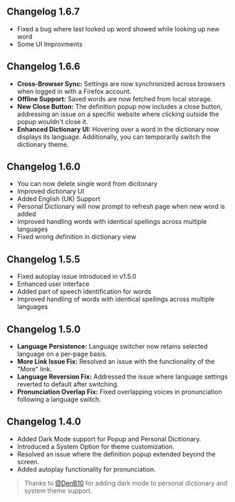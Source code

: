## Changelog 1.6.7
- Fixed a bug where last looked up word showed while looking up new word
- Some UI Improvments

## Changelog 1.6.6

- **Cross-Browser Sync:** Settings are now synchronized across browsers when logged in with a Firefox account.
- **Offline Support:** Saved words are now fetched from local storage.
- **New Close Button:** The definition popup now includes a close button, addressing an issue on a specific website where clicking outside the popup wouldn't close it.
- **Enhanced Dictionary UI:** Hovering over a word in the dictionary now displays its language. Additionally, you can temporarily switch the dictionary theme.

## Changelog 1.6.0
- You can now delete single word from dicitonary
- Improved dictionary UI
- Added English (UK) Support
- Personal Dictionary will now prompt to refresh page when new word is added
- Improved handling words with identical spellings across multiple languages
- Fixed wrong definition in dictionary view

## Changelog 1.5.5

- Fixed autoplay issue introduced in v1.5.0
- Enhanced user interface
- Added part of speech identification for words
- Improved handling of words with identical spellings across multiple languages

## Changelog 1.5.0

- **Language Persistence:** Language switcher now retains selected language on a per-page basis.  
- **More Link Issue Fix:** Resolved an issue with the functionality of the "More" link.  
- **Language Reversion Fix:** Addressed the issue where language settings reverted to default after switching.  
- **Pronunciation Overlap Fix:** Fixed overlapping voices in pronunciation following a language switch.


## Changelog 1.4.0 

* Added Dark Mode support for Popup and Personal Dicitionary.
* Introduced a System Option for theme customization.
* Resolved an issue where the definition popup extended beyond the screen.
* Added autoplay functionality for pronunciation.

> Thanks to <a href="https://github.com/DenB10">@DenB10</a> for adding dark mode to personal dictionary and system theme support.